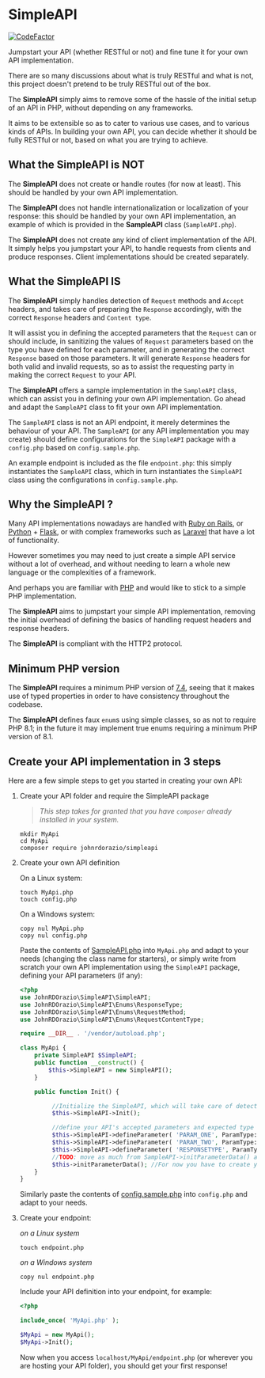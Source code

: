# SimpleAPI
[![CodeFactor](https://www.codefactor.io/repository/github/johnrdorazio/simpleapi/badge)](https://www.codefactor.io/repository/github/johnrdorazio/simpleapi)

Jumpstart your API (whether RESTful or not) and fine tune it for your own API implementation.

There are so many discussions about what is truly RESTful and what is not, this project doesn't pretend to be truly RESTful out of the box.

The **SimpleAPI** simply aims to remove some of the hassle of the initial setup of an API in PHP, without depending on any frameworks.

It aims to be extensible so as to cater to various use cases, and to various kinds of APIs. In building your own API, you can decide whether it should be fully RESTful or not, based on what you are trying to achieve.

## What the SimpleAPI is NOT
The **SimpleAPI** does not create or handle routes (for now at least). This should be handled by your own API implementation.

The **SimpleAPI** does not handle internationalization or localization of your response:
this should be handled by your own API implementation, an example of which is provided in the **SampleAPI** class (`SampleAPI.php`).

The **SimpleAPI** does not create any kind of client implementation of the API.
It simply helps you jumpstart your API, to handle requests from clients and produce responses.
Client implementations should be created separately.

## What the SimpleAPI IS
The **SimpleAPI** simply handles detection of `Request` methods and `Accept` headers, 
and takes care of preparing the `Response` accordingly, with the correct `Response` headers and `Content type`.

It will assist you in defining the accepted parameters that the `Request` can or should include,
in sanitizing the values of `Request` parameters based on the type you have defined for each parameter,
and in generating the correct `Response` based on those parameters.
It will generate `Response` headers for both valid and invalid requests,
so as to assist the requesting party in making the correct `Request` to your API.

The **SimpleAPI** offers a sample implementation in the `SampleAPI` class, which can assist you in defining your own API implementation.
Go ahead and adapt the `SampleAPI` class to fit your own API implementation.

The `SampleAPI` class is not an API endpoint, it merely determines the behaviour of your API.
The `SampleAPI` (or any API implementation you may create) should define configurations for the `SimpleAPI` package with a `config.php` based on `config.sample.php`.

An example endpoint is included as the file `endpoint.php`: this simply instantiates the `SampleAPI` class, which in turn instantiates the `SimpleAPI` class using the configurations in `config.sample.php`.

## Why the SimpleAPI ?
Many API implementations nowadays are handled with [Ruby on Rails](https://rubyonrails.org/), or [Python](https://www.python.org/) + [Flask](https://flask.palletsprojects.com/), or with complex frameworks such as [Laravel](https://laravel.com/) that have a lot of functionality.

However sometimes you may need to just create a simple API service without a lot of overhead, and without needing to learn a whole new language or the complexities of a framework.

And perhaps you are familiar with [PHP](https://www.php.net/) and would like to stick to a simple PHP implementation.

The **SimpleAPI** aims to jumpstart your simple API implementation, removing the initial overhead of defining the basics of handling request headers and response headers.

The **SimpleAPI** is compliant with the HTTP2 protocol.

## Minimum PHP version
The **SimpleAPI** requires a minimum PHP version of [7.4](https://www.php.net/releases/7_4_0.php),
seeing that it makes use of typed properties in order to have consistency throughout the codebase.

The **SimpleAPI** defines faux `enum`s using simple classes, so as not to require PHP 8.1;
in the future it may implement true enums requiring a minimum PHP version of 8.1.

## Create your API implementation in 3 steps ##
Here are a few simple steps to get you started in creating your own API:

1) Create your API folder and require the SimpleAPI package
   > *This step takes for granted that you have `composer` already installed in your system.*
   ```console
   mkdir MyApi
   cd MyApi
   composer require johnrdorazio/simpleapi
   ```
   
2) Create your own API definition
   
   On a Linux system:
   ```console
   touch MyApi.php
   touch config.php
   ```
   
   On a Windows system:
   ```console
   copy nul MyApi.php
   copy nul config.php
   ```
   
   Paste the contents of [SampleAPI.php](SampleAPI.php) into `MyApi.php` and adapt to your needs (changing the class name for starters),
   or simply write from scratch your own API implementation using the `SimpleAPI` package, defining your API parameters (if any):
   ```php
   <?php
   use JohnRDOrazio\SimpleAPI\SimpleAPI;
   use JohnRDOrazio\SimpleAPI\Enums\ResponseType;
   use JohnRDOrazio\SimpleAPI\Enums\RequestMethod;
   use JohnRDOrazio\SimpleAPI\Enums\RequestContentType;

   require __DIR__ . '/vendor/autoload.php';

   class MyApi {
       private SimpleAPI $SimpleAPI;
       public function __construct() {
           $this->SimpleAPI = new SimpleAPI();
       }

       public function Init() {

            //Initialize the SimpleAPI, which will take care of detecting request and setting response headers
            $this->SimpleAPI->Init();

            //define your API's accepted parameters and expected type (defining parameters is optional: you might not have any parameters...)
            $this->SimpleAPI->defineParameter( 'PARAM_ONE', ParamType::STRING );
            $this->SimpleAPI->defineParameter( 'PARAM_TWO', ParamType::INTEGER );
            $this->SimpleAPI->defineParameter( 'RESPONSETYPE', ParamType::RESPONSETYPE );
            //TODO: move as much from SampleAPI->initParameterData() as possible to SimpleAPI
            $this->initParameterData(); //For now you have to create your own initParameterData() function...
       }
   }
   ```
   
   Similarly paste the contents of [config.sample.php](config.sample.php) into `config.php` and adapt to your needs.
      
3) Create your endpoint:
   
   *on a Linux system*
   ```console
   touch endpoint.php
   ```
   
   *on a Windows system*
   ```console
   copy nul endpoint.php
   ```
   
   Include your API definition into your endpoint, for example:
   ```php
   <?php
   
   include_once( 'MyApi.php' );
   
   $MyApi = new MyApi();
   $MyApi->Init();
   ```
   
   Now when you access `localhost/MyApi/endpoint.php` (or wherever you are hosting your API folder), you should get your first response!

